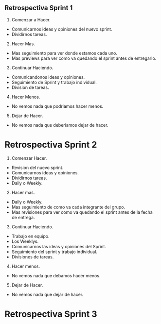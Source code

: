 ## Retrospectiva Sprint 1 
1. Comenzar a Hacer.

- Comunicarnos ideas y opiniones del nuevo sprint.
- Dividirnos tareas.

2.  Hacer Mas.

- Mas seguimiento para ver donde estamos cada uno.
- Mas previews para ver como va quedando el sprint antes de entregarlo.

3. Continuar Haciendo.

- Comunicandonos ideas y opiniones. 
- Seguimiento de Sprint y trabajo individual.
- Division de tareas.

4. Hacer Menos.

- No vemos nada que podriamos hacer menos.

5. Dejar de Hacer.

- No vemos nada que deberiamos dejar de hacer.

# Retrospectiva Sprint 2

1. Comenzar Hacer. 

- Revision del nuevo sprint.
- Comunicarnos ideas y opiniones.
- Dividirnos tareas.
- Daily o Weekly.

2.  Hacer mas.

- Daily o Weekly.
- Mas seguimiento de como va cada integrante del grupo.
- Mas revisiones para ver como va quedando el sprint antes de la  fecha de entrega.

3. Continuar Haciendo.

- Trabajo en equipo.
- Los Weeklys.
- Comunicarnos las ideas y opiniones del Sprint.
- Seguimiento del sprint y trabajo individual.
- Divisiones de tareas.

4. Hacer menos.

- No vemos nada que debamos hacer menos.

5. Dejar de Hacer.

- No vemos nada que dejar de hacer.

# Retrospectiva Sprint 3


